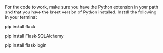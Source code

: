 
For the code to work, make sure you have the Python extension in your path and that you have the latest version of Python installed. Install the following in your terminal:

pip install flask

pip install Flask-SQLAlchemy

pip install flask-login
